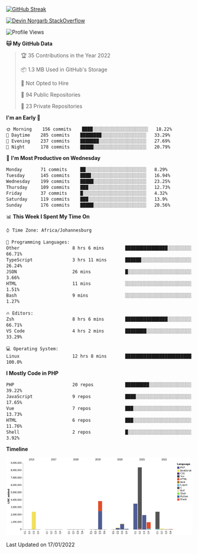 
[![GitHub Streak](http://github-readme-streak-stats.herokuapp.com?user=DevinNorgarb&date_format=M%20j%5B%2C%20Y%5D)](https://git.io/streak-stats)


[![Devin Norgarb StackOverflow](https://github-readme-stackoverflow.vercel.app/?userID=4993755)](https://stackoverflow.com/users/4993755/devin-norgarb)

<!--START_SECTION:waka-->
![Profile Views](http://img.shields.io/badge/Profile%20Views-44-blue)

**🐱 My GitHub Data** 

> 🏆 35 Contributions in the Year 2022
 > 
> 📦 1.3 MB Used in GitHub's Storage 
 > 
> 🚫 Not Opted to Hire
 > 
> 📜 94 Public Repositories 
 > 
> 🔑 23 Private Repositories  
 > 
**I'm an Early 🐤** 

```text
🌞 Morning    156 commits    ████░░░░░░░░░░░░░░░░░░░░░   18.22% 
🌆 Daytime    285 commits    ████████░░░░░░░░░░░░░░░░░   33.29% 
🌃 Evening    237 commits    ███████░░░░░░░░░░░░░░░░░░   27.69% 
🌙 Night      178 commits    █████░░░░░░░░░░░░░░░░░░░░   20.79%

```
📅 **I'm Most Productive on Wednesday** 

```text
Monday       71 commits     ██░░░░░░░░░░░░░░░░░░░░░░░   8.29% 
Tuesday      145 commits    ████░░░░░░░░░░░░░░░░░░░░░   16.94% 
Wednesday    199 commits    █████░░░░░░░░░░░░░░░░░░░░   23.25% 
Thursday     109 commits    ███░░░░░░░░░░░░░░░░░░░░░░   12.73% 
Friday       37 commits     █░░░░░░░░░░░░░░░░░░░░░░░░   4.32% 
Saturday     119 commits    ███░░░░░░░░░░░░░░░░░░░░░░   13.9% 
Sunday       176 commits    █████░░░░░░░░░░░░░░░░░░░░   20.56%

```


📊 **This Week I Spent My Time On** 

```text
⌚︎ Time Zone: Africa/Johannesburg

💬 Programming Languages: 
Other                    8 hrs 6 mins        ████████████████░░░░░░░░░   66.71% 
TypeScript               3 hrs 11 mins       ██████░░░░░░░░░░░░░░░░░░░   26.24% 
JSON                     26 mins             █░░░░░░░░░░░░░░░░░░░░░░░░   3.66% 
HTML                     11 mins             ░░░░░░░░░░░░░░░░░░░░░░░░░   1.51% 
Bash                     9 mins              ░░░░░░░░░░░░░░░░░░░░░░░░░   1.27%

🔥 Editors: 
Zsh                      8 hrs 6 mins        ████████████████░░░░░░░░░   66.71% 
VS Code                  4 hrs 2 mins        ████████░░░░░░░░░░░░░░░░░   33.29%

💻 Operating System: 
Linux                    12 hrs 8 mins       █████████████████████████   100.0%

```

**I Mostly Code in PHP** 

```text
PHP                      20 repos            █████████░░░░░░░░░░░░░░░░   39.22% 
JavaScript               9 repos             ████░░░░░░░░░░░░░░░░░░░░░   17.65% 
Vue                      7 repos             ███░░░░░░░░░░░░░░░░░░░░░░   13.73% 
HTML                     6 repos             ███░░░░░░░░░░░░░░░░░░░░░░   11.76% 
Shell                    2 repos             █░░░░░░░░░░░░░░░░░░░░░░░░   3.92%

```


**Timeline**

![Chart not found](https://raw.githubusercontent.com/DevinNorgarb/DevinNorgarb/main/charts/bar_graph.png) 


 Last Updated on 17/01/2022
<!--END_SECTION:waka-->

